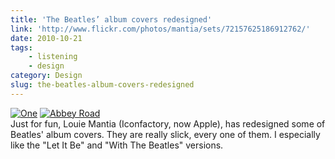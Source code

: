 ```yaml
---
title: 'The Beatles’ album covers redesigned'
link: 'http://www.flickr.com/photos/mantia/sets/72157625186912762/'
date: 2010-10-21
tags:
    - listening
    - design
category: Design
slug: the-beatles-album-covers-redesigned
---
```


[![](http://farm5.static.flickr.com/4009/5092067022_92391099b3_z.jpg "One")](http://www.flickr.com/photos/mantia/sets/72157625186912762/)
[![](http://farm5.static.flickr.com/4131/5092067330_f3593f8110_z.jpg "Abbey Road")](http://www.flickr.com/photos/mantia/sets/72157625186912762/)\
Just for fun, Louie Mantia (Iconfactory, now Apple), has redesigned some of Beatles' album covers.
They are really slick, every one of them. I especially like the "Let It Be" and "With The Beatles"
versions.
